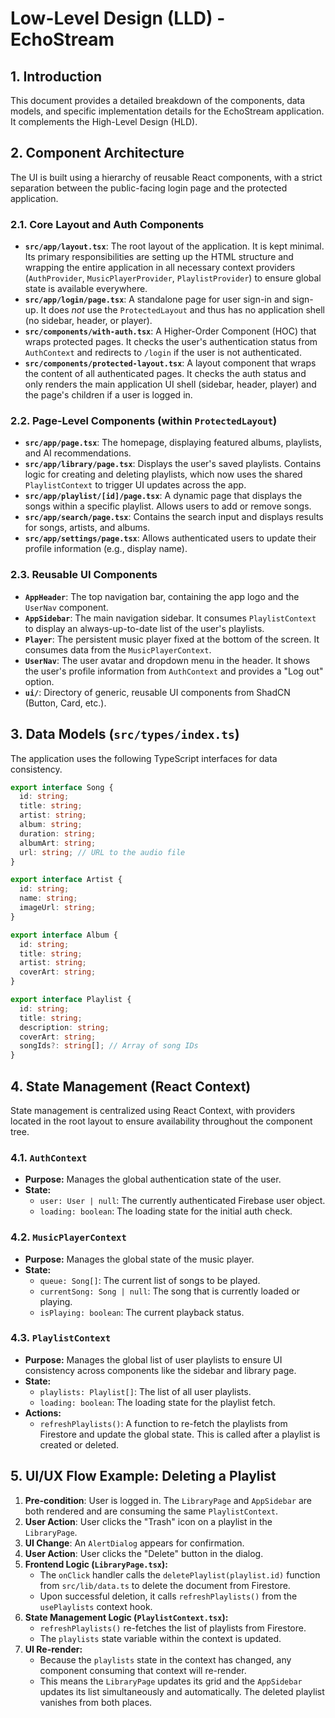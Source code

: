 # Low-Level Design (LLD) - EchoStream

## 1. Introduction

This document provides a detailed breakdown of the components, data models, and specific implementation details for the EchoStream application. It complements the High-Level Design (HLD).

## 2. Component Architecture

The UI is built using a hierarchy of reusable React components, with a strict separation between the public-facing login page and the protected application.

### 2.1. Core Layout and Auth Components

-   **`src/app/layout.tsx`**: The root layout of the application. It is kept minimal. Its primary responsibilities are setting up the HTML structure and wrapping the entire application in all necessary context providers (`AuthProvider`, `MusicPlayerProvider`, `PlaylistProvider`) to ensure global state is available everywhere.
-   **`src/app/login/page.tsx`**: A standalone page for user sign-in and sign-up. It does *not* use the `ProtectedLayout` and thus has no application shell (no sidebar, header, or player).
-   **`src/components/with-auth.tsx`**: A Higher-Order Component (HOC) that wraps protected pages. It checks the user's authentication status from `AuthContext` and redirects to `/login` if the user is not authenticated.
-   **`src/components/protected-layout.tsx`**: A layout component that wraps the content of all authenticated pages. It checks the auth status and only renders the main application UI shell (sidebar, header, player) and the page's children if a user is logged in.

### 2.2. Page-Level Components (within `ProtectedLayout`)

-   **`src/app/page.tsx`**: The homepage, displaying featured albums, playlists, and AI recommendations.
-   **`src/app/library/page.tsx`**: Displays the user's saved playlists. Contains logic for creating and deleting playlists, which now uses the shared `PlaylistContext` to trigger UI updates across the app.
-   **`src/app/playlist/[id]/page.tsx`**: A dynamic page that displays the songs within a specific playlist. Allows users to add or remove songs.
-   **`src/app/search/page.tsx`**: Contains the search input and displays results for songs, artists, and albums.
-   **`src/app/settings/page.tsx`**: Allows authenticated users to update their profile information (e.g., display name).

### 2.3. Reusable UI Components

-   **`AppHeader`**: The top navigation bar, containing the app logo and the `UserNav` component.
-   **`AppSidebar`**: The main navigation sidebar. It consumes `PlaylistContext` to display an always-up-to-date list of the user's playlists.
-   **`Player`**: The persistent music player fixed at the bottom of the screen. It consumes data from the `MusicPlayerContext`.
-   **`UserNav`**: The user avatar and dropdown menu in the header. It shows the user's profile information from `AuthContext` and provides a "Log out" option.
-   **`ui/`**: Directory of generic, reusable UI components from ShadCN (Button, Card, etc.).

## 3. Data Models (`src/types/index.ts`)

The application uses the following TypeScript interfaces for data consistency.

```typescript
export interface Song {
  id: string;
  title: string;
  artist: string;
  album: string;
  duration: string;
  albumArt: string;
  url: string; // URL to the audio file
}

export interface Artist {
  id: string;
  name: string;
  imageUrl: string;
}

export interface Album {
  id: string;
  title: string;
  artist: string;
  coverArt: string;
}

export interface Playlist {
  id: string;
  title: string;
  description: string;
  coverArt: string;
  songIds?: string[]; // Array of song IDs
}
```

## 4. State Management (React Context)

State management is centralized using React Context, with providers located in the root layout to ensure availability throughout the component tree.

### 4.1. `AuthContext`
-   **Purpose:** Manages the global authentication state of the user.
-   **State:**
    -   `user: User | null`: The currently authenticated Firebase user object.
    -   `loading: boolean`: The loading state for the initial auth check.

### 4.2. `MusicPlayerContext`
-   **Purpose:** Manages the global state of the music player.
-   **State:**
    -   `queue: Song[]`: The current list of songs to be played.
    -   `currentSong: Song | null`: The song that is currently loaded or playing.
    -   `isPlaying: boolean`: The current playback status.

### 4.3. `PlaylistContext`
-   **Purpose:** Manages the global list of user playlists to ensure UI consistency across components like the sidebar and library page.
-   **State:**
    -   `playlists: Playlist[]`: The list of all user playlists.
    -   `loading: boolean`: The loading state for the playlist fetch.
-   **Actions:**
    -   `refreshPlaylists()`: A function to re-fetch the playlists from Firestore and update the global state. This is called after a playlist is created or deleted.

## 5. UI/UX Flow Example: Deleting a Playlist

1.  **Pre-condition**: User is logged in. The `LibraryPage` and `AppSidebar` are both rendered and are consuming the same `PlaylistContext`.
2.  **User Action**: User clicks the "Trash" icon on a playlist in the `LibraryPage`.
3.  **UI Change**: An `AlertDialog` appears for confirmation.
4.  **User Action**: User clicks the "Delete" button in the dialog.
5.  **Frontend Logic (`LibraryPage.tsx`):**
    -   The `onClick` handler calls the `deletePlaylist(playlist.id)` function from `src/lib/data.ts` to delete the document from Firestore.
    -   Upon successful deletion, it calls `refreshPlaylists()` from the `usePlaylists` context hook.
6.  **State Management Logic (`PlaylistContext.tsx`):**
    -   `refreshPlaylists()` re-fetches the list of playlists from Firestore.
    -   The `playlists` state variable within the context is updated.
7.  **UI Re-render:**
    -   Because the `playlists` state in the context has changed, any component consuming that context will re-render.
    -   This means the `LibraryPage` updates its grid and the `AppSidebar` updates its list simultaneously and automatically. The deleted playlist vanishes from both places.
